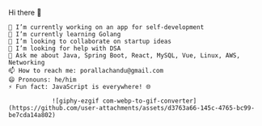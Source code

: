 Hi there 👋

    🔭 I’m currently working on an app for self-development
    🌱 I’m currently learning Golang
    👯 I’m looking to collaborate on startup ideas
    🤔 I’m looking for help with DSA
    💬 Ask me about Java, Spring Boot, React, MySQL, Vue, Linux, AWS, Networking
    📫 How to reach me: porallachandu@gmail.com
    😄 Pronouns: he/him
    ⚡ Fun fact: JavaScript is everywhere! 🌐

                ![giphy-ezgif com-webp-to-gif-converter](https://github.com/user-attachments/assets/d3763a66-145c-4765-bc99-be7cda14a802)
